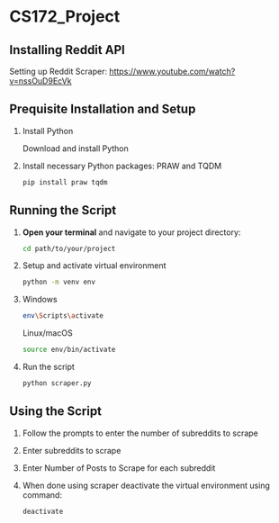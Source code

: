 # CS172_Project

## Installing Reddit API
Setting up Reddit Scraper: https://www.youtube.com/watch?v=nssOuD9EcVk

## Prequisite Installation and Setup

1. Install Python
   
   Download and install Python


2. Install necessary Python packages: PRAW and TQDM
   ```bash
   pip install praw tqdm

## Running the Script
1. **Open your terminal** and navigate to your project directory:
   ```bash
   cd path/to/your/project


2. Setup and activate virtual environment
   ```bash
   python -m venv env
   
3. Windows
   ```bash
   env\Scripts\activate
   ```
   Linux/macOS
   ```bash
   source env/bin/activate
4. Run the script
   ```bash
   python scraper.py

## Using the Script

1. Follow the prompts to enter the number of subreddits to scrape
2. Enter subreddits to scrape
3. Enter Number of Posts to Scrape for each subreddit

5. When done using scraper deactivate the virtual environment using command:
   ```bash
   deactivate
